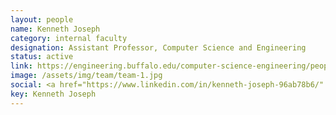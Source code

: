 ```yaml
---
layout: people
name: Kenneth Joseph
category: internal faculty
designation: Assistant Professor, Computer Science and Engineering
status: active
link: https://engineering.buffalo.edu/computer-science-engineering/people/faculty-directory/kenny-joseph.html
image: /assets/img/team/team-1.jpg
social: <a href="https://www.linkedin.com/in/kenneth-joseph-96ab78b6/" target="_blank"><i class="icofont-linkedin"></i></a><a href="https://twitter.com/_kenny_joseph?lang=en" target="_blank"><i class="icofont-twitter"></i></a><a href="https://kennyjoseph.github.io/" target="_blank"><i class="icofont-web"></i></a><a href="mailto:kjoseph@buffalo.edu" target="_blank"><i class="icofont-email"></i></a>
key: Kenneth Joseph
---
```


